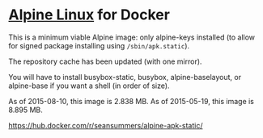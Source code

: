 [Alpine Linux](http://www.alpinelinux.org/) for Docker
============

This is a minimum viable Alpine image: only alpine-keys
installed (to allow for signed package installing using
`/sbin/apk.static`).

The repository cache has been updated (with one mirror).

You will have to install busybox-static, busybox, 
alpine-baselayout, or alpine-base if you want a shell
(in order of size).

As of 2015-08-10, this image is 2.838 MB.
As of 2015-05-19, this image is 8.895 MB.

https://hub.docker.com/r/seansummers/alpine-apk-static/
